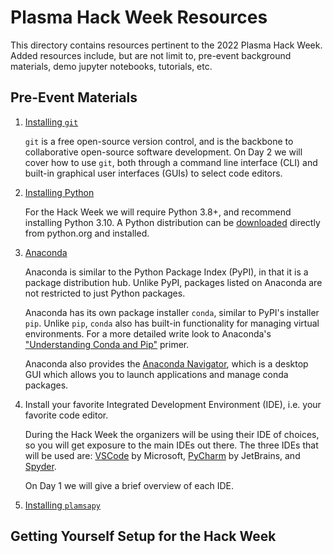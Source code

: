 # Plasma Hack Week Resources

This directory contains resources pertinent to the 2022 Plasma Hack Week.
Added resources include, but are not limit to, pre-event background
materials, demo jupyter notebooks, tutorials, etc.

## Pre-Event Materials

1. [Installing `git`](https://git-scm.com/book/en/v2/Getting-Started-Installing-Git)
    
    `git` is a free open-source version control, and is the backbone to
    collaborative open-source software development.  On Day 2 we will
    cover how to use `git`, both through a command line interface (CLI)
    and built-in graphical user interfaces (GUIs) to select code editors.

2. [Installing Python](https://docs.plasmapy.org/en/stable/install.html#installing-python)

    For the Hack Week we will require Python 3.8+, and recommend
    installing Python 3.10.  A Python distribution can be
    [downloaded](https://www.python.org/downloads/) directly from
    python.org and installed.

3. [Anaconda](https://www.anaconda.com/)

    Anaconda is similar to the Python Package Index (PyPI), in that it
    is a package distribution hub.  Unlike PyPI, packages listed on
    Anaconda are not restricted to just Python packages.

    Anaconda has its own package installer `conda`, similar to PyPI's
    installer `pip`.  Unlike `pip`, `conda` also has built-in functionality
    for managing virtual environments.  For a more detailed write look
    to Anaconda's
    ["Understanding Conda and Pip"](https://www.anaconda.com/blog/understanding-conda-and-pip)
    primer.

    Anaconda also provides the
    [Anaconda Navigator](https://docs.anaconda.com/anaconda/navigator/), which
    is a desktop GUI which allows you to launch applications and manage conda
    packages.

5. Install your favorite Integrated Development Environment (IDE), i.e. your favorite
   code editor.

    During the Hack Week the organizers will be using their IDE of choices, so you
    will get exposure to the main IDEs out there.  The three IDEs that will be
    used are: [VSCode](https://code.visualstudio.com/) by Microsoft, 
    [PyCharm](https://www.jetbrains.com/pycharm/) by JetBrains, and 
    [Spyder](https://www.spyder-ide.org/).

    On Day 1 we will give a brief overview of each IDE.

6. [Installing `plamsapy`](https://docs.plasmapy.org/en/stable/install.html)


## Getting Yourself Setup for the Hack Week



[//]: # (## Day 1 Resources)

[//]: # (## Day 2 Resources)

[//]: # (## Day 3 Resources)

[//]: # (## Day 4 & 5 Resources)


